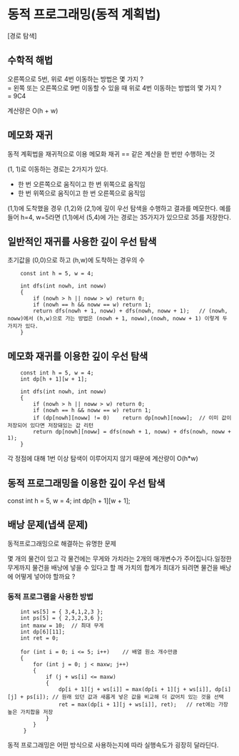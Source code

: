 # 동적 프로그래밍(동적 계획법)

[경로 탐색]


## 수학적 해법
오른쪽으로 5번, 위로 4번 이동하는 방법은 몇 가지 ? <br>
= 왼쪽 또는 오른쪽으로 9번 이동할 수 있을 때 위로 4번 이동하는 방법의 몇 가지 ?<br>
= 9C4<br>

계산량은 O(h + w)<br>

## 메모화 재귀
동적 계획법을 재귀적으로 이용
메모화 재귀 == 같은 계산을 한 번만 수행하는 것

(1, 1)로 이동하는 경로는 2가지가 있다.
* 한 번 오른쪽으로 움직이고 한 번 위쪽으로 움직임
* 한 번 위쪽으로 움직이고 한 번 오른쪽으로 움직임

(1,1)에 도착했을 경우 (1,2)와 (2,1)에 깊이 우선 탐색을 수행하고 결과를 메모한다.
예를 들어 h=4, w=5라면 (1,1)에서 (5,4)에 가는 경로는 35가지가 있으므로 35를 저장한다.


## 일반적인 재귀를 사용한 깊이 우선 탐색
초기값을 (0,0)으로 하고 (h,w)에 도착하는 경우의 수

		const int h = 5, w = 4;

		int dfs(int nowh, int noww)
		{
			if (nowh > h || noww > w) return 0;
			if (nowh == h && noww == w) return 1;
			return dfs(nowh + 1, noww) + dfs(nowh, noww + 1);	// (nowh, noww)에서 (h,w)으로 가는 방법은 (nowh + 1, noww),(nowh, noww + 1) 이렇게 두 가지가 있다.
		}

## 메모화 재귀를 이용한 깊이 우선 탐색

		const int h = 5, w = 4;
		int dp[h + 1][w + 1];

		int dfs(int nowh, int noww)
		{
			if (nowh > h || noww > w) return 0;
			if (nowh == h && noww == w) return 1;
			if (dp[nowh][noww] != 0)	return dp[nowh][noww];	// 이미 값이 저장되어 있다면 저장돼있는 값 리턴
			return dp[nowh][noww] = dfs(nowh + 1, noww) + dfs(nowh, noww + 1);
		}

각 정점에 대해 1번 이상 탐색이 이루어지지 않기 때문에 계산량이 O(h*w)

## 동적 프로그래밍을 이용한 깊이 우선 탐색

const int h = 5, w = 4;
int dp[h + 1][w + 1];

## 배낭 문제(냅색 문제)
동적프로그래밍으로 해결하는 유명한 문제

몇 개의 물건이 있고 각 물건에는 무게와 가치라는 2개의 매개변수가 주어집니다.일정한 무게까지 물건을 배낭에 넣을 수 있다고 할 깨 가치의 합계가 최대가 되려면 물건을 배낭에 어떻게 넣어야 할까요 ?

### 동적 프로그램을 사용한 방법
		int ws[5] = { 3,4,1,2,3 };
		int ps[5] = { 2,3,2,3,6 };
		int maxw = 10;	// 최대 무게
		int dp[6][11];
		int ret = 0;

		for (int i = 0; i <= 5; i++)	// 배열 원소 개수만큼 
		{
			for (int j = 0; j < maxw; j++)
			{
				if (j + ws[i] <= maxw)
				{
					dp[i + 1][j + ws[i]] = max(dp[i + 1][j + ws[i]], dp[i][j] + ps[i]); // 원래 있던 값과 새롭게 넣은 값을 비교해 더 값어치 있는 것을 선택
					ret = max(dp[i + 1][j + ws[i]], ret);	// ret에는 가장 높은 가치합을 저장
				}
			}
		 }

동적 프로그래밍은 어떤 방식으로 사용하는지에 따라 실행속도가 굉장히 달라딘다.
